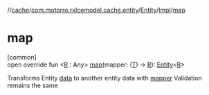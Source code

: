 //[cache](../../../../index.md)/[com.motorro.rxlcemodel.cache.entity](../../index.md)/[Entity](../index.md)/[Impl](index.md)/[map](map.md)

# map

[common]\
open override fun &lt;[R](map.md) : Any&gt; [map](map.md)(mapper: ([T](index.md)) -&gt; [R](map.md)): [Entity](../index.md)&lt;[R](map.md)&gt;

Transforms Entity [data](data.md) to another entity data with [mapper](map.md) Validation remains the same
